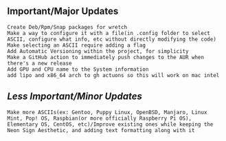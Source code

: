## **Important/Major Updates**
    Create Deb/Rpm/Snap packages for wretch
    Make a way to configure it with a file(in .config folder to select ASCII, configure what info, etc without directly modifying the code)
    Make selecting an ASCII require adding a flag
    Add Automatic Versioning within the project, for simplicity
    Make a GitHub action to immediately push changes to the AUR when there's a new release
    Add GPU and CPU name to the System information
    add lipo and x86_64 arch to gh actuons so this will work on mac intel

## *Less Important/Minor Updates*
    Make more ASCIIs(ex: Gentoo, Puppy Linux, OpenBSD, Manjaro, Linux Mint, Pop! OS, Raspbian(or more officially Raspberry Pi OS), Elementary OS, CentOS, etc)/Improve existing ones while keeping the Neon Sign Aesthetic, and adding text formatting along with it
